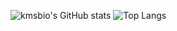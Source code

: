 ![kmsbio's GitHub stats](https://github-readme-stats.vercel.app/api?username=raccoon-ccoder&theme=gotham&hide=issues,stars) ![Top Langs](https://github-readme-stats.vercel.app/api/top-langs/?username=raccoon-ccoder&langs_count=10&layout=compact&theme=gotham)

<!--
**raccoon-ccoder/raccoon-ccoder** is a ✨ _special_ ✨ repository because its `README.md` (this file) appears on your GitHub profile.

Here are some ideas to get you started:

- 🔭 I’m currently working on ...
- 🌱 I’m currently learning ...
- 👯 I’m looking to collaborate on ...
- 🤔 I’m looking for help with ...
- 💬 Ask me about ...
- 📫 How to reach me: ...
- 😄 Pronouns: ...
- ⚡ Fun fact: ...
-->
